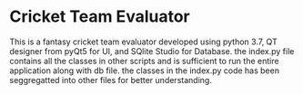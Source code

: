 # Cricket Team Evaluator
This is a fantasy cricket team evaluator developed using python 3.7, QT designer from pyQt5 for UI, and SQlite Studio for Database.
the index.py file contains all the classes in other scripts and is sufficient to run the entire application along with db file.
the classes in the index.py code has been seggregatted into other files for better understanding.
